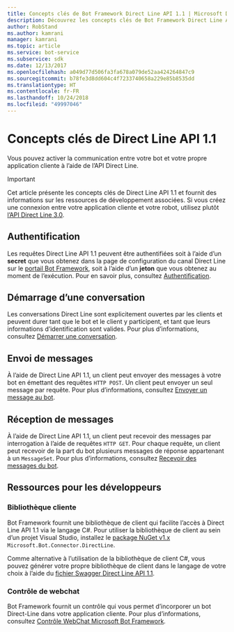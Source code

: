 ```yaml
---
title: Concepts clés de Bot Framework Direct Line API 1.1 | Microsoft Docs
description: Découvrez les concepts clés de Bot Framework Direct Line API 1.1.
author: RobStand
ms.author: kamrani
manager: kamrani
ms.topic: article
ms.service: bot-service
ms.subservice: sdk
ms.date: 12/13/2017
ms.openlocfilehash: a049d77d506fa3fa678a079de52aa424264847c9
ms.sourcegitcommit: b78fe3d8dd604c4f7233740658a229e85b8535dd
ms.translationtype: HT
ms.contentlocale: fr-FR
ms.lasthandoff: 10/24/2018
ms.locfileid: "49997046"
---
```

# <a name="key-concepts-in-direct-line-api-11"></a>Concepts clés de Direct Line API 1.1

Vous pouvez activer la communication entre votre bot et votre propre application cliente à l’aide de l’API Direct Line. 

> [!IMPORTANT]
> Cet article présente les concepts clés de Direct Line API 1.1 et fournit des informations sur les ressources de développement associées. Si vous créez une connexion entre votre application cliente et votre robot, utilisez plutôt [l’API Direct Line 3.0](bot-framework-rest-direct-line-3-0-concepts.md).

## <a name="authentication"></a>Authentification

Les requêtes Direct Line API 1.1 peuvent être authentifiées soit à l’aide d’un **secret** que vous obtenez dans la page de configuration du canal Direct Line sur le <a href="https://dev.botframework.com/" target="_blank">portail Bot Framework</a>, soit à l’aide d’un **jeton** que vous obtenez au moment de l’exécution.  Pour en savoir plus, consultez [Authentification](bot-framework-rest-direct-line-1-1-authentication.md).

## <a name="starting-a-conversation"></a>Démarrage d’une conversation

Les conversations Direct Line sont explicitement ouvertes par les clients et peuvent durer tant que le bot et le client y participent, et tant que leurs informations d’identification sont valides. Pour plus d’informations, consultez [Démarrer une conversation](bot-framework-rest-direct-line-1-1-start-conversation.md).

## <a name="sending-messages"></a>Envoi de messages

À l’aide de Direct Line API 1.1, un client peut envoyer des messages à votre bot en émettant des requêtes `HTTP POST`. Un client peut envoyer un seul message par requête. Pour plus d’informations, consultez [Envoyer un message au bot](bot-framework-rest-direct-line-1-1-send-message.md).

## <a name="receiving-messages"></a>Réception de messages

À l’aide de Direct Line API 1.1, un client peut recevoir des messages par interrogation à l’aide de requêtes `HTTP GET`. Pour chaque requête, un client peut recevoir de la part du bot plusieurs messages de réponse appartenant à un `MessageSet`. Pour plus d’informations, consultez [Recevoir des messages du bot](bot-framework-rest-direct-line-1-1-receive-messages.md).

## <a name="developer-resources"></a>Ressources pour les développeurs

### <a name="client-library"></a>Bibliothèque cliente

Bot Framework fournit une bibliothèque de client qui facilite l’accès à Direct Line API 1.1 via le langage C#. Pour utiliser la bibliothèque de client au sein d’un projet Visual Studio, installez le <a href="https://www.nuget.org/packages/Microsoft.Bot.Connector.DirectLine/1.1.1" target="_blank">package NuGet v1.x</a> `Microsoft.Bot.Connector.DirectLine`. 

Comme alternative à l’utilisation de la bibliothèque de client C#, vous pouvez générer votre propre bibliothèque de client dans le langage de votre choix à l’aide du <a href="https://docs.botframework.com/en-us/restapi/directline/swagger.json" target="_blank">fichier Swagger Direct Line API 1.1</a>.

### <a name="web-chat-control"></a>Contrôle de webchat 

Bot Framework fournit un contrôle qui vous permet d’incorporer un bot Direct-Line dans votre application cliente. Pour plus d’informations, consultez <a href="https://github.com/Microsoft/BotFramework-WebChat" target="_blank">Contrôle WebChat Microsoft Bot Framework</a>.
